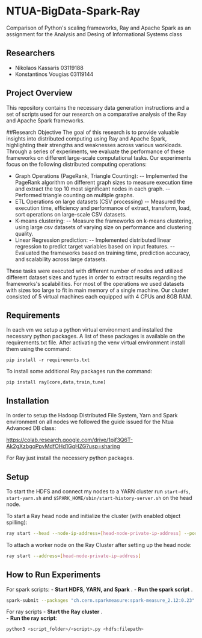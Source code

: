 # NTUA-BigData-Spark-Ray
Comparison of Python's scaling frameworks, Ray and Apache Spark  as an assignment for the Analysis and Desing of Informational Systems class

## Researchers
- Nikolaos Kassaris          03119188 [](https://github.com/)
- Konstantinos Vougias       03119144 [](https://github.com/)

## Project Overview
This repository contains the necessary data generation instructions and a set of scripts used for our research on a comparative analysis of the Ray and Apache Spark frameworks.

##Research Objective
The goal of this research is to provide valuable insights into distributed computing using Ray and Apache Spark, highlighting their strengths and weaknesses across various workloads.
Through a series of experiments, we evaluate the performance of these frameworks on different large-scale computational tasks.
Our experiments focus on the following distributed computing operations:
- Graph Operations (PageRank, Triangle Counting): 
    --   Implemented the PageRank algorithm on different graph sizes to measure execution time and extract the top 10 most significant nodes in each graph.
    --   Performed triangle counting on multiple graphs.
- ETL Operations on large datasets (CSV processing)
    --   Measured the execution time, efficiency and performance of extract, transform, load, sort operations on large-scale CSV datasets.
- K-means clustering:
    --   Measure the frameworks on k-means clustering, using large csv datasets of varying size on performance and clustering quality.
- Linear Regression prediction:
    --   Implemented distributed linear regression to predict target variables based on input features.
    --   Evaluated the frameworks based on training time, prediction accuracy, and scalability across large datasets.

These tasks were executed with different number of nodes and utilized different dataset sizes and types in order to extract results regarding the frameworks's scalabilities.
For most of the operations we used datasets with sizes too large to fit in main memory of a single machine. Our cluster consisted of 5 virtual machines each equipped with 4 CPUs and 8GB RAM.

## Requirements
In each vm we setup a python virtual environment and installed the necessary python packages. A list of these packages is available on the requirements.txt file. 
After activating the venv virtual environment install them using the command:

`pip install -r requirements.txt`

To install some additional Ray packages run the command:

`pip install ray[core,data,train,tune]`

## Installation 
In order to setup the Hadoop Distributed File System, Yarn and Spark environment on all nodes we followed the guide issued for the Ntua Advanced DB class:

https://colab.research.google.com/drive/1pjf3Q6T-Ak2gXzbgoPpvMdfOHd1GqHZG?usp=sharing

For Ray just install the necessery python packages.

## Setup
To start the HDFS and connect my nodes to a YARN cluster run
`start-dfs`, `start-yarn.sh` and `$SPARK_HOME/sbin/start-history-server.sh` on the head node.

To start a Ray head node and initialize the cluster (with enabled object spilling):
```bash
ray start --head --node-ip-address=[head-node-private-ip-address] --port=6379 --dashboard-host=0.0.0.0 --object-store-memory=2147483648 --system-config='{"automatic_object_spilling_enabled": true, "object_spilling_threshold": 0.8}'
```
To attach a worker node on the Ray Cluster after setting up the head node:
```bash
ray start --address=[head-node-private-ip-address]
```

## How to Run Experiments 
For spark scripts:
    - **Start HDFS, YARN, and Spark** .
    - **Run the spark script** .
    
```bash
spark-submit --packages "ch.cern.sparkmeasure:spark-measure_2.12:0.23" <script_folder>/<script> <num_executors> <hdfs:filepath> 
```  

For ray scripts
    - **Start the Ray cluster** .  
    - **Run the ray script**:  

```bash
python3 <script_folder>/<script>.py <hdfs:filepath>
```  


